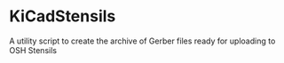 # KiCadStensils
A utility script to create the archive of Gerber files ready for uploading to OSH Stensils
